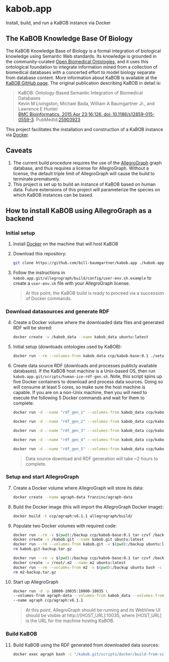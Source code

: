 # kabob.app
Install, build, and run a KaBOB instance via Docker

## The KaBOB Knowledge Base Of Biology
The KaBOB Knowledge Base of Biology is a formal integration of biological knowledge using Semantic Web standards. Its knowledge is grounded in the community-curated [Open Biomedical Ontologies](http://obofoundry.org/), and it uses this ontological foundation to integrate information mined from a collection of biomedical databases with a concerted effort to model biology separate from database content. More information about KaBOB is available at the [KaBOB GitHub page](https://github.com/UCDenver-ccp/kabob). The original publication describing KaBOB in detail is:
> KaBOB: Ontology-Based Semantic Integration of Biomedical Databases <br />
> Kevin M Livingston, Michael Bada, William A Baumgartner Jr., and Lawrence E Hunter <br />
> [BMC Bioinformatics. 2015 Apr 23;16:126. doi: 10.1186/s12859-015-0559-3](http://bmcbioinformatics.biomedcentral.com/articles/10.1186/s12859-015-0559-3). PubMedId:[25903923](https://www.ncbi.nlm.nih.gov/pubmed/25903923)

This project facilitates the installation and construction of a KaBOB instance via [Docker](https://www.docker.com/).

## Caveats
1. The current build procedure requires the use of the [AllegroGraph](http://franz.com/agraph/allegrograph/) graph database, and thus requires a license for AllegroGraph. Without a license, the default triple limit of AllegroGraph will cause the build to terminate prematurely.
2. This project is set up to build an instance of KaBOB based on human data. Future extensions of this project will parameterize the species on which KaBOB instances can be based.

## How to install KaBOB using AllegroGraph as a backend

### Initial setup
1. Install [Docker](https://www.docker.com/) on the machine that will host KaBOB
2. Download this repository: 

   ```sh
   git clone https://github.com/bill-baumgartner/kabob.app ./kabob.app.git
   ```
3. Follow the instructions in `kabob.app.git/allegrograph/build/config/user-env.sh.example` to create a `user-env.sh` file with your AllegroGraph license.

   > At this point, the KaBOB build is ready to proceed via a succession of Docker commands. 

### Download datasources and generate RDF
4. Create a Docker volume where the downloaded data files and generated RDF will be stored: 

   ```sh
   docker create -v /kabob_data --name kabob_data ubuntu:latest
   ```
5. Initial setup (downloads ontologies used by KaBOB): 

   ```sh
   docker run --rm --volumes-from kabob_data ccp/kabob-base:0.1 ./setup.sh
   ```
6. Create data source RDF (downloads and processes publicly available databases). If the KaBOB host machine is a Unix-based OS, then run `kabob.app.git/scripts/human-ice-rdf-gen.sh`. Note, this script spins up five Docker containers to download and process data sources. Doing so will consume at least 5 cores, so make sure the host machine is capable. If you are on a non-Unix machine, then you will need to execute the following 5 Docker commands and wait for them to complete:

   ```sh
   docker run -d --name "rdf_gen_1" --volumes-from kabob_data ccp/kabob-base:0.1 ./ice-rdf-gen.sh "-t 9606" "HGNC,NCBIGENE_GENEINFO,NCBIGENE_REFSEQUNIPROTCOLLAB,GOA_HUMAN,HP_ANNOTATIONS_ALL_SOURCES" "1"
   
   docker run -d --name "rdf_gen_2" --volumes-from kabob_data ccp/kabob-base:0.1 ./ice-rdf-gen.sh "-t 9606" "IREFWEB_HUMAN_ONLY" "2"
   
   docker run -d --name "rdf_gen_3" --volumes-from kabob_data ccp/kabob-base:0.1 ./ice-rdf-gen.sh "-t 9606" "REFSEQ_RELEASECATALOG,NCBIGENE_GENE2REFSEQ" "3"
   
   docker run -d --name "rdf_gen_4" --volumes-from kabob_data ccp/kabob-base:0.1 ./ice-rdf-gen.sh "-t 9606" "UNIPROT_SWISSPROT" "4"
   
   docker run -d --name "rdf_gen_5" --volumes-from kabob_data ccp/kabob-base:0.1 ./ice-rdf-gen.sh "-t 9606" "UNIPROT_IDMAPPING" "5"
   ```

    > Data source download and RDF generation will take ~2 hours to complete.

### Setup and start AllegroGraph
7. Create a Docker volume where AllegroGraph will store its data: 

   ```sh
   docker create --name agraph-data franzinc/agraph-data
   ```
8. Build the Docker image (this will import the AllegroGraph Docker image): 

   ```sh
   docker build -t ccp/agraph:v6.1.1 allegrograph/build/
   ```
9. Populate two Docker volumes with required code:

   ```sh
   docker run --rm -v $(pwd):/backup ccp/kabob-base:0.1 tar czvf /backup/kabob.git-backup.tar.gz /kabob.git
   docker create -v /kabob.git --name kabob.git ubuntu:latest
   docker run --rm --volumes-from kabob.git -v $(pwd):/backup ubuntu:latest bash -c "cd /kabob.git && tar xzvf /backup/kabob.git-backup.tar.gz --strip 1"
   rm kabob.git-backup.tar.gz
   ```

   ```sh
   docker run --rm -v $(pwd):/backup ccp/kabob-base:0.1 tar czvf /backup/m2-backup.tar.gz /root/.m2
   docker create -v /root/.m2 --name m2 ubuntu:latest
   docker run --rm --volumes-from m2 -v $(pwd):/backup ubuntu bash -c "cd /root/.m2 && tar xzvf /backup/m2-backup.tar.gz --strip 2"
   rm m2-backup.tar.gz
   ```
10. Start up AllegroGraph

    ```sh
    docker run -d -p 10000-10035:10000-10035 \
    --volumes-from agraph-data --volumes-from kabob_data --volumes-from kabob.git --volumes-from m2 \
    --name agraph ccp/agraph:v6.1.1
    ```  
    > At this point, AllegroGraph should be running and its WebView UI should be visible at http://[HOST_URL]:10035, where [HOST_URL] is the URL for the machine hosting KaBOB.

### Build KaBOB
11. Build KaBOB using the RDF generated from downloaded data sources:

    ```sh
    docker exec agraph bash -c "/kabob.git/scripts/docker/build-from-scratch.sh"
    ```
   
   
